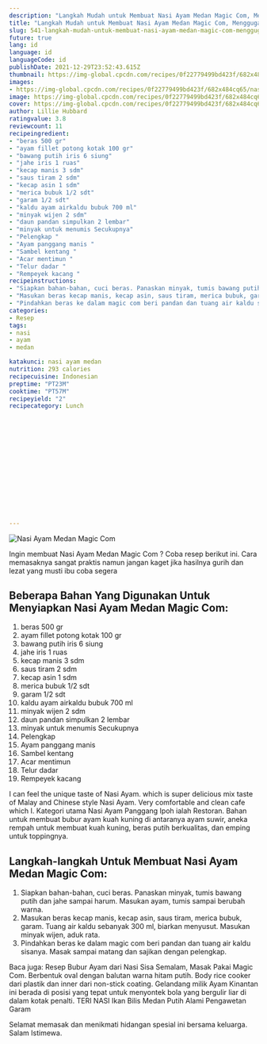 ```yaml
---
description: "Langkah Mudah untuk Membuat Nasi Ayam Medan Magic Com, Menggugah Selera"
title: "Langkah Mudah untuk Membuat Nasi Ayam Medan Magic Com, Menggugah Selera"
slug: 541-langkah-mudah-untuk-membuat-nasi-ayam-medan-magic-com-menggugah-selera
future: true
lang: id
language: id
languageCode: id
publishDate: 2021-12-29T23:52:43.615Z 
thumbnail: https://img-global.cpcdn.com/recipes/0f22779499bd423f/682x484cq65/nasi-ayam-medan-magic-com-foto-resep-utama.png
images:
- https://img-global.cpcdn.com/recipes/0f22779499bd423f/682x484cq65/nasi-ayam-medan-magic-com-foto-resep-utama.png
image: https://img-global.cpcdn.com/recipes/0f22779499bd423f/682x484cq65/nasi-ayam-medan-magic-com-foto-resep-utama.png
cover: https://img-global.cpcdn.com/recipes/0f22779499bd423f/682x484cq65/nasi-ayam-medan-magic-com-foto-resep-utama.png
author: Lillie Hubbard
ratingvalue: 3.8
reviewcount: 11
recipeingredient:
- "beras 500 gr"
- "ayam fillet potong kotak 100 gr"
- "bawang putih iris 6 siung"
- "jahe iris 1 ruas"
- "kecap manis 3 sdm"
- "saus tiram 2 sdm"
- "kecap asin 1 sdm"
- "merica bubuk 1/2 sdt"
- "garam 1/2 sdt"
- "kaldu ayam airkaldu bubuk 700 ml"
- "minyak wijen 2 sdm"
- "daun pandan simpulkan 2 lembar"
- "minyak untuk menumis Secukupnya"
- "Pelengkap "
- "Ayam panggang manis "
- "Sambel kentang "
- "Acar mentimun "
- "Telur dadar "
- "Rempeyek kacang "
recipeinstructions:
- "Siapkan bahan-bahan, cuci beras. Panaskan minyak, tumis bawang putih dan jahe sampai harum. Masukan ayam, tumis sampai berubah warna."
- "Masukan beras kecap manis, kecap asin, saus tiram, merica bubuk, garam. Tuang air kaldu sebanyak 300 ml, biarkan menyusut. Masukan minyak wijen, aduk rata."
- "Pindahkan beras ke dalam magic com beri pandan dan tuang air kaldu sisanya. Masak sampai matang dan sajikan dengan pelengkap."
categories:
- Resep
tags:
- nasi
- ayam
- medan

katakunci: nasi ayam medan 
nutrition: 293 calories
recipecuisine: Indonesian
preptime: "PT23M"
cooktime: "PT57M"
recipeyield: "2"
recipecategory: Lunch


     
    
    
    
    
    
    
    
    
    
    
      
    
---
```



![Nasi Ayam Medan Magic Com](https://img-global.cpcdn.com/recipes/0f22779499bd423f/682x484cq65/nasi-ayam-medan-magic-com-foto-resep-utama.png)

Ingin membuat Nasi Ayam Medan Magic Com ? Coba resep berikut ini. Cara memasaknya sangat praktis namun jangan kaget jika hasilnya gurih dan lezat yang musti ibu coba segera

<!--inarticleads1-->

## Beberapa Bahan Yang Digunakan Untuk Menyiapkan Nasi Ayam Medan Magic Com:

1. beras 500 gr
1. ayam fillet potong kotak 100 gr
1. bawang putih iris 6 siung
1. jahe iris 1 ruas
1. kecap manis 3 sdm
1. saus tiram 2 sdm
1. kecap asin 1 sdm
1. merica bubuk 1/2 sdt
1. garam 1/2 sdt
1. kaldu ayam airkaldu bubuk 700 ml
1. minyak wijen 2 sdm
1. daun pandan simpulkan 2 lembar
1. minyak untuk menumis Secukupnya
1. Pelengkap 
1. Ayam panggang manis 
1. Sambel kentang 
1. Acar mentimun 
1. Telur dadar 
1. Rempeyek kacang 

I can feel the unique taste of Nasi Ayam. which is super delicious mix taste of Malay and Chinese style Nasi Ayam. Very comfortable and clean cafe which I. Kategori utama Nasi Ayam Panggang Ipoh ialah Restoran. Bahan untuk membuat bubur ayam kuah kuning di antaranya ayam suwir, aneka rempah untuk membuat kuah kuning, beras putih berkualitas, dan emping untuk toppingnya. 

<!--inarticleads2-->

## Langkah-langkah Untuk Membuat Nasi Ayam Medan Magic Com:

1. Siapkan bahan-bahan, cuci beras. Panaskan minyak, tumis bawang putih dan jahe sampai harum. Masukan ayam, tumis sampai berubah warna.
1. Masukan beras kecap manis, kecap asin, saus tiram, merica bubuk, garam. Tuang air kaldu sebanyak 300 ml, biarkan menyusut. Masukan minyak wijen, aduk rata.
1. Pindahkan beras ke dalam magic com beri pandan dan tuang air kaldu sisanya. Masak sampai matang dan sajikan dengan pelengkap.


Baca juga: Resep Bubur Ayam dari Nasi Sisa Semalam, Masak Pakai Magic Com. Berbentuk oval dengan balutan warna hitam putih. Body rice cooker dari plastik dan inner dari non-stick coating. Gelandang milik Ayam Kinantan ini berada di posisi yang tepat untuk menyontek bola yang bergulir liar di dalam kotak penalti. TERI NASI Ikan Bilis Medan Putih Alami Pengawetan Garam 

Selamat memasak dan menikmati hidangan spesial ini bersama keluarga. Salam Istimewa.

